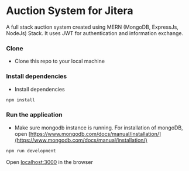 # Auction System for Jitera

A full stack auction system created using MERN (MongoDB, ExpressJs, NodeJs) Stack. It uses JWT for authentication and information exchange.

### Clone

- Clone this repo to your local machine

### Install dependencies

- Install dependencies

```bash
npm install
```

### Run the application

- Make sure mongodb instance is running. For installation of mongoDB, open [https://www.mongodb.com/docs/manual/installation/](https://www.mongodb.com/docs/manual/installation/)

```bash
npm run development
```

Open [localhost:3000](http://localhost:3000/) in the browser